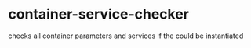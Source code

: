 container-service-checker
=========================

checks all container parameters and services if the could be instantiated